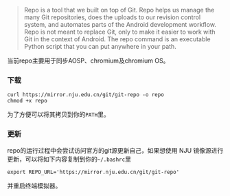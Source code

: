 > Repo is a tool that we built on top of Git. Repo helps us manage the many Git repositories, does the uploads to our revision control system, and automates parts of the Android development workflow. Repo is not meant to replace Git, only to make it easier to work with Git in the context of Android. The repo command is an executable Python script that you can put anywhere in your path.

当前repo主要用于同步AOSP、chromium及chromium OS。

### 下载

```
curl https://mirror.nju.edu.cn/git/git-repo -o repo
chmod +x repo
```

为了方便可以将其拷贝到你的`PATH`里。

### 更新

repo的运行过程中会尝试访问官方的git源更新自己，如果想使用 NJU 镜像源进行更新，可以将如下内容复制到你的`~/.bashrc`里

```
export REPO_URL='https://mirror.nju.edu.cn/git/git-repo'
```

并重启终端模拟器。